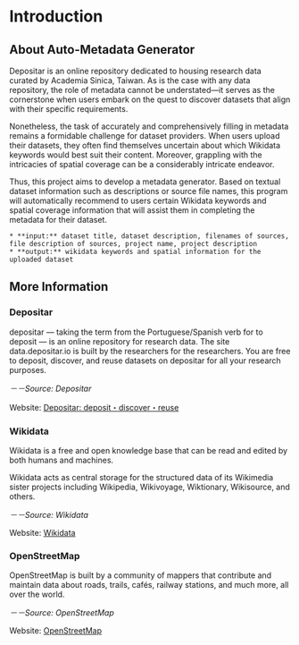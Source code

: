 # Introduction
## About Auto-Metadata Generator
Depositar is an online repository dedicated to housing research data curated by Academia Sinica, Taiwan. As is the case with any data repository, the role of metadata cannot be understated—it serves as the cornerstone when users embark on the quest to discover datasets that align with their specific requirements.

Nonetheless, the task of accurately and comprehensively filling in metadata remains a formidable challenge for dataset providers. When users upload their datasets, they often find themselves uncertain about which Wikidata keywords would best suit their content. Moreover, grappling with the intricacies of spatial coverage can be a considerably intricate endeavor.

Thus, this project aims to develop a metadata generator. Based on textual dataset information such as descriptions or source file names, this program will automatically recommend to users certain Wikidata keywords and spatial coverage information that will assist them in completing the metadata for their dataset.

```{admonition} TL;DR
* **input:** dataset title, dataset description, filenames of sources, file description of sources, project name, project description
* **output:** wikidata keywords and spatial information for the uploaded dataset
```
## More Information
### Depositar
depositar — taking the term from the Portuguese/Spanish verb for to deposit — is an online repository for research data. The site data.depositar.io is built by the researchers for the researchers. You are free to deposit, discover, and reuse datasets on depositar for all your research purposes.

*－－Source: Depositar*

Website: [Depositar: deposit・discover・reuse](https://data.depositar.io/)

### Wikidata
Wikidata is a free and open knowledge base that can be read and edited by both humans and machines.

Wikidata acts as central storage for the structured data of its Wikimedia sister projects including Wikipedia, Wikivoyage, Wiktionary, Wikisource, and others. 

*－－Source: Wikidata*

Website: [Wikidata](https://www.wikidata.org/wiki/Wikidata:Main_Page)

### OpenStreetMap
OpenStreetMap is built by a community of mappers that contribute and maintain data about roads, trails, cafés, railway stations, and much more, all over the world. 

*－－Source: OpenStreetMap*

Website: [OpenStreetMap](https://www.openstreetmap.org)